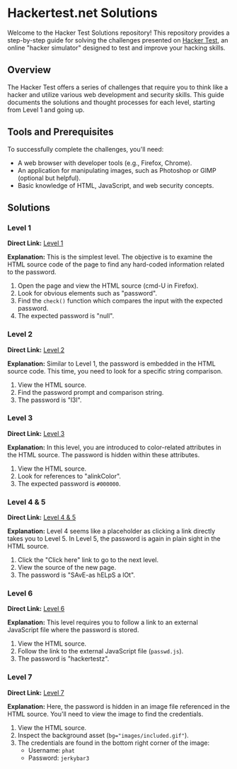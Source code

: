 # Hackertest.net Solutions

Welcome to the Hacker Test Solutions repository! This repository provides a step-by-step guide for solving the challenges presented on [Hacker Test](http://www.hackertest.net/), an online "hacker simulator" designed to test and improve your hacking skills.

## Overview

The Hacker Test offers a series of challenges that require you to think like a hacker and utilize various web development and security skills. This guide documents the solutions and thought processes for each level, starting from Level 1 and going up.

## Tools and Prerequisites

To successfully complete the challenges, you'll need:
- A web browser with developer tools (e.g., Firefox, Chrome).
- An application for manipulating images, such as Photoshop or GIMP (optional but helpful).
- Basic knowledge of HTML, JavaScript, and web security concepts.

## Solutions

### Level 1

**Direct Link:** [Level 1](http://www.hackertest.net/)

**Explanation:**
This is the simplest level. The objective is to examine the HTML source code of the page to find any hard-coded information related to the password.

1. Open the page and view the HTML source (cmd-U in Firefox).
2. Look for obvious elements such as "password".
3. Find the `check()` function which compares the input with the expected password.
4. The expected password is "null".

### Level 2

**Direct Link:** [Level 2](http://www.hackertest.net/null.htm)

**Explanation:**
Similar to Level 1, the password is embedded in the HTML source code. This time, you need to look for a specific string comparison.

1. View the HTML source.
2. Find the password prompt and comparison string.
3. The password is "l3l".

### Level 3

**Direct Link:** [Level 3](http://www.hackertest.net/l3l.htm)

**Explanation:**
In this level, you are introduced to color-related attributes in the HTML source. The password is hidden within these attributes.

1. View the HTML source.
2. Look for references to "alinkColor".
3. The expected password is `#000000`.

### Level 4 & 5

**Direct Link:** [Level 4 & 5](http://www.hackertest.net/abrae.htm)

**Explanation:**
Level 4 seems like a placeholder as clicking a link directly takes you to Level 5. In Level 5, the password is again in plain sight in the HTML source.

1. Click the "Click here" link to go to the next level.
2. View the source of the new page.
3. The password is "SAvE-as hELpS a lOt".

### Level 6

**Direct Link:** [Level 6](http://www.hackertest.net/save_as.htm)

**Explanation:**
This level requires you to follow a link to an external JavaScript file where the password is stored.

1. View the HTML source.
2. Follow the link to the external JavaScript file (`passwd.js`).
3. The password is "hackertestz".

### Level 7

**Direct Link:** [Level 7](http://www.hackertest.net/included.htm)

**Explanation:**
Here, the password is hidden in an image file referenced in the HTML source. You'll need to view the image to find the credentials.

1. View the HTML source.
2. Inspect the background asset (`bg="images/included.gif"`).
3. The credentials are found in the bottom right corner of the image:
    - Username: `phat`
    - Password: `jerkybar3`
